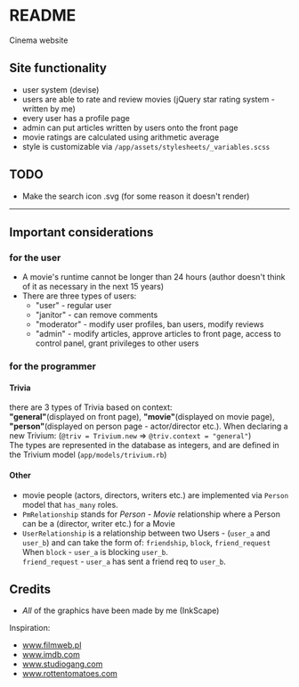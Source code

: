 # README

Cinema website

## Site functionality

* user system (devise)
* users are able to rate and review movies (jQuery star rating system - written by me)
* every user has a profile page
* admin can put articles written by users onto the front page
* movie ratings are calculated using arithmetic average
* style is customizable via `/app/assets/stylesheets/_variables.scss`

## TODO

* Make the search icon .svg (for some reason it doesn't render)

---
## Important considerations

### for the user

* A movie's runtime cannot be longer than 24 hours (author doesn't think of it as necessary in the next 15 years)
* There are three types of users:  
    * "user" - regular user
    * "janitor" - can remove comments
    * "moderator" - modify user profiles, ban users, modify reviews
    * "admin" - modify articles, approve articles to front page, access to control panel, grant privileges to other users

### for the programmer

#### Trivia
there are 3 types of Trivia based on context:   
**"general"**(displayed on front page), **"movie"**(displayed on movie page),
**"person"**(displayed on person page - actor/director etc.).
When declaring a new Trivium: (`@triv = Trivium.new` => `@triv.context = "general"`)  
The types are represented in the database as integers, and are defined in the Trivium model (`app/models/trivium.rb`)

#### Other
* movie people (actors, directors, writers etc.) are implemented via `Person` model that `has_many` roles.
* `PmRelationship` stands for *Person - Movie* relationship where a Person can be a (director, writer etc.) for a Movie  
* `UserRelationship` is a relationship between two Users - (`user_a` and `user_b`) and can take the form of: `friendship`, `block`, `friend_request`  
   When `block` - `user_a` is blocking `user_b`.   
   `friend_request` - `user_a` has sent a friend req to `user_b`.  

## Credits 
* _All_ of the graphics have been made by me (InkScape)

Inspiration:
* www.filmweb.pl
* www.imdb.com
* www.studiogang.com
* www.rottentomatoes.com
